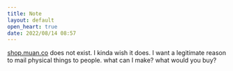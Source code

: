 ```yaml
---
title: Note
layout: default
open_heart: true
date: 2022/08/14 08:57
---
```


[shop.muan.co](shop.muan.co) does not exist. I kinda wish it does. I want a legitimate reason to mail physical things to people. what can I make? what would you buy?
